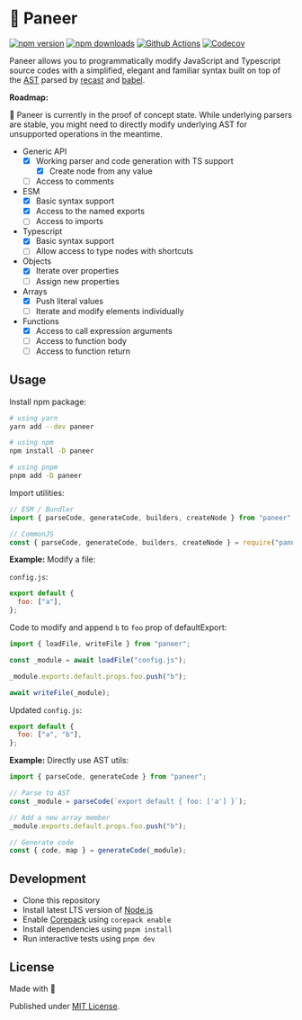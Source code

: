 # 🧀 Paneer

[![npm version][npm-version-src]][npm-version-href]
[![npm downloads][npm-downloads-src]][npm-downloads-href]
[![Github Actions][github-actions-src]][github-actions-href]
[![Codecov][codecov-src]][codecov-href]

Paneer allows you to programmatically modify JavaScript and Typescript source codes with a simplified, elegant and familiar syntax built on top of the [AST](https://en.wikipedia.org/wiki/Abstract_syntax_tree) parsed by [recast](https://github.com/benjamn/recast) and [babel](https://babeljs.io/).

**Roadmap:**

🚧 Paneer is currently in the proof of concept state. While underlying parsers are stable, you might need to directly modify underlying AST for unsupported operations in the meantime.

- Generic API
  - [x] Working parser and code generation with TS support
    - [x] Create node from any value
  - [ ] Access to comments
- ESM
  - [x] Basic syntax support
  - [x] Access to the named exports
  - [ ] Access to imports
- Typescript
  - [x] Basic syntax support
  - [ ] Allow access to type nodes with shortcuts
- Objects
  - [x] Iterate over properties
  - [ ] Assign new properties
- Arrays
  - [x] Push literal values
  - [ ] Iterate and modify elements individually
- Functions
  - [x] Access to call expression arguments
  - [ ] Access to function body
  - [ ] Access to function return

## Usage

Install npm package:

```sh
# using yarn
yarn add --dev paneer

# using npm
npm install -D paneer

# using pnpm
pnpm add -D paneer
```

Import utilities:

```js
// ESM / Bundler
import { parseCode, generateCode, builders, createNode } from "paneer";

// CommonJS
const { parseCode, generateCode, builders, createNode } = require("panner");
```

**Example:** Modify a file:

`config.js`:

```js
export default {
  foo: ["a"],
};
```

Code to modify and append `b` to `foo` prop of defaultExport:

```js
import { loadFile, writeFile } from "paneer";

const _module = await loadFile("config.js");

_module.exports.default.props.foo.push("b");

await writeFile(_module);
```

Updated `config.js`:

```js
export default {
  foo: ["a", "b"],
};
```

**Example:** Directly use AST utils:

```js
import { parseCode, generateCode } from "paneer";

// Parse to AST
const _module = parseCode(`export default { foo: ['a'] }`);

// Add a new array member
_module.exports.default.props.foo.push("b");

// Generate code
const { code, map } = generateCode(_module);
```

## Development

- Clone this repository
- Install latest LTS version of [Node.js](https://nodejs.org/en/)
- Enable [Corepack](https://github.com/nodejs/corepack) using `corepack enable`
- Install dependencies using `pnpm install`
- Run interactive tests using `pnpm dev`

## License

Made with 💛

Published under [MIT License](./LICENSE).

<!-- Badges -->

[npm-version-src]: https://img.shields.io/npm/v/paneer?style=flat-square
[npm-version-href]: https://npmjs.com/package/paneer
[npm-downloads-src]: https://img.shields.io/npm/dm/paneer?style=flat-square
[npm-downloads-href]: https://npmjs.com/package/paneer
[github-actions-src]: https://img.shields.io/github/workflow/status/unjs/paneer/ci/main?style=flat-square
[github-actions-href]: https://github.com/unjs/paneer/actions?query=workflow%3Aci
[codecov-src]: https://img.shields.io/codecov/c/gh/unjs/paneer/main?style=flat-square
[codecov-href]: https://codecov.io/gh/unjs/paneer
